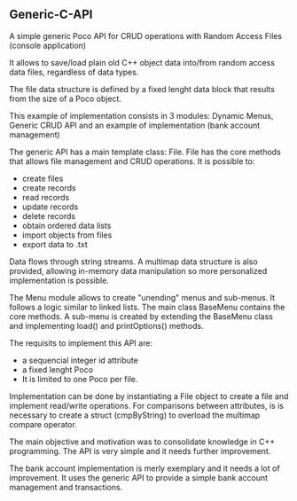 ## Generic-C-API

A simple generic Poco API for CRUD operations with Random Access Files (console application)

It allows to save/load plain old C++ object data into/from random access data files, regardless of data types.

The file data structure is defined by a fixed lenght data block that results from the size of a Poco object.

This example of implementation consists in 3 modules: Dynamic Menus, Generic CRUD API and an example of implementation (bank account management)

The generic API has a main template class: File. File has the core methods that allows file management and CRUD operations. It is possible to:
- create files 
- create records 
- read records 
- update records
- delete records 
- obtain ordered data lists
- import objects from files
- export data to .txt
 
Data flows through string streams. A multimap data structure is also provided, allowing in-memory data manipulation so more personalized implementation is possible. 

The Menu module allows to create "unending" menus and sub-menus. It follows a logic similar to linked lists. The main class BaseMenu contains the core methods. A sub-menu is created by extending the BaseMenu class and implementing load() and printOptions() methods.

The requisits to implement this API are:
- a sequencial integer id attribute 
- a fixed lenght Poco 
- It is limited to one Poco per file.  

Implementation can be done by instantiating a File object to create a file and implement read/write operations. For comparisons between attributes, is is necessary to create a struct (cmpByString) to overload the multimap compare operator.

The main objective and motivation was to consolidate knowledge in C++ programming.
The API is very simple and it needs further improvement.

The bank account implementation is merly exemplary and it needs a lot of improvement. It uses the generic API to provide a simple bank account management and transactions.
